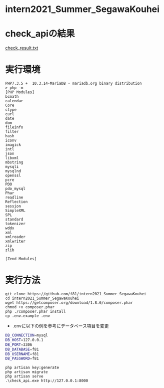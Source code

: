 # intern2021_Summer_SegawaKouhei

# check_apiの結果
[check_result.txt](/check_result.txt)

# 実行環境
```
PHP7.3.5 +  10.3.14-MariaDB - mariadb.org binary distribution
> php -m
[PHP Modules]
bcmath
calendar
Core
ctype
curl
date
dom
fileinfo
filter
hash
iconv
imagick
intl
json
libxml
mbstring
mysqli
mysqlnd
openssl
pcre
PDO
pdo_mysql
Phar
readline
Reflection
session
SimpleXML
SPL
standard
tokenizer
wddx
xml
xmlreader
xmlwriter
zip
zlib

[Zend Modules]

```

# 実行方法
```
git clone https://github.com/f81/intern2021_Summer_SegawaKouhei
cd intern2021_Summer_SegawaKouhei
wget https://getcomposer.org/download/1.8.6/composer.phar
chmod +x composer.phar
php ./composer.phar install
cp .env.example .env
```

- .envに以下の例を参考にデータベース項目を変更
```bash
DB_CONNECTION=mysql
DB_HOST=127.0.0.1
DB_PORT=3306
DB_DATABASE=f81
DB_USERNAME=f81
DB_PASSWORD=f81
```

```
php artisan key:generate
php artisan migrate
php artisan serve
.\check_api.exe http://127.0.0.1:8000
```
